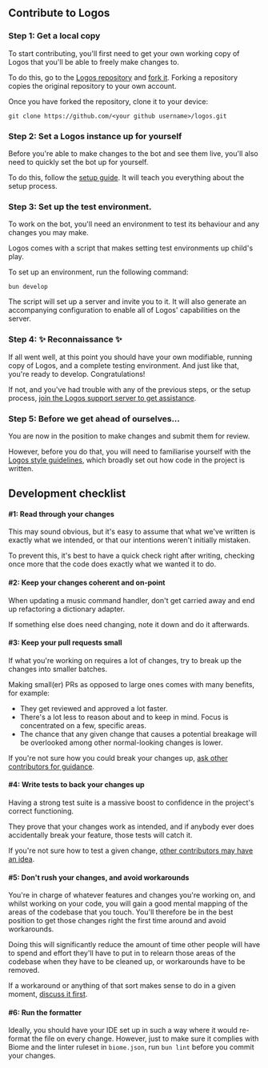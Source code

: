 ## Contribute to Logos

### Step 1: Get a local copy

To start contributing, you'll first need to get your own working copy of Logos that you'll be able to freely make
changes to.

To do this, go to the [Logos repository](https://github.com/vxern/logos) and
[fork it](https://github.com/vxern/logos/fork). Forking a repository copies the original repository to your own account.

Once you have forked the repository, clone it to your device:

```
git clone https://github.com/<your github username>/logos.git
```

### Step 2: Set a Logos instance up for yourself

Before you're able to make changes to the bot and see them live, you'll also need to quickly set the bot up for
yourself.

To do this, follow the [setup guide](SETUP.md). It will teach you everything about the setup process.

### Step 3: Set up the test environment.

To work on the bot, you'll need an environment to test its behaviour and any changes you may make.

Logos comes with a script that makes setting test environments up child's play.

To set up an environment, run the following command:

```
bun develop
```

The script will set up a server and invite you to it. It will also generate an accompanying configuration to enable all
of Logos' capabilities on the server.

### Step 4: ✨ Reconnaissance ✨

If all went well, at this point you should have your own modifiable, running copy of Logos, and a complete testing
environment. And just like that, you're ready to develop. Congratulations!

If not, and you've had trouble with any of the previous steps, or the setup process,
[join the Logos support server to get assistance](https://discord.gg/TWdAjkTfah).

### Step 5: Before we get ahead of ourselves...

You are now in the position to make changes and submit them for review.

However, before you do that, you will need to familiarise yourself with the
[Logos style guidelines](STYLE_GUIDELINES.md), which broadly set out how code in the project is written.

## Development checklist

#### #1: Read through your changes

This may sound obvious, but it's easy to assume that what we've written is exactly what we intended, or that our
intentions weren't initially mistaken.

To prevent this, it's best to have a quick check right after writing, checking once more that the code does exactly what
we wanted it to do.

#### #2: Keep your changes coherent and on-point

When updating a music command handler, don't get carried away and end up refactoring a dictionary adapter.

If something else does need changing, note it down and do it afterwards.

#### #3: Keep your pull requests small

If what you're working on requires a lot of changes, try to break up the changes into smaller batches.

Making small(er) PRs as opposed to large ones comes with many benefits, for example:

- They get reviewed and approved a lot faster.
- There's a lot less to reason about and to keep in mind. Focus is concentrated on a few, specific areas.
- The chance that any given change that causes a potential breakage will be overlooked among other normal-looking
  changes is lower.

If you're not sure how you could break your changes
up, [ask other contributors for guidance](https://discord.gg/TWdAjkTfah).

#### #4: Write tests to back your changes up

Having a strong test suite is a massive boost to confidence in the project's correct functioning.

They prove that your changes work as intended, and if anybody ever does accidentally break your feature, those tests
will catch it.

If you're not sure how to test a given change, [other contributors may have an idea](https://discord.gg/TWdAjkTfah).

#### #5: Don't rush your changes, and avoid workarounds

You're in charge of whatever features and changes you're working on, and whilst working on your code, you will gain a
good mental mapping of the areas of the codebase that you touch. You'll therefore be in the best position to get those
changes right the first time around and avoid workarounds.

Doing this will significantly reduce the amount of time other people will have to spend and effort they'll have to put
in to relearn those areas of the codebase when they have to be cleaned up, or workarounds have to be removed.

If a workaround or anything of that sort makes sense to do in a given
moment, [discuss it first](https://discord.gg/TWdAjkTfah).

#### #6: Run the formatter

Ideally, you should have your IDE set up in such a way where it would re-format the file on every change. However, just
to make sure it complies with Biome and the linter ruleset in `biome.json`, run `bun lint` before you commit your
changes.
